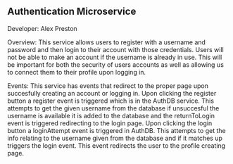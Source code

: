 ## Authentication Microservice

Developer: Alex Preston 

Overview:
This service allows users to register with a username and password and then login to their account with those credentials. Users will not be able to make an account if the username is already in use. This will be important for both the security of users accounts as well as allowing us to connect them to their profile upon logging in.

Events:
This service has events that redirect to the proper page upon succesfully creating an account or logging in. Upon clicking the register button a register event is triggered which is in the AuthDB service. This attempts to get the given username from the database if unsuccesful the username is available it is added to the database and the returnToLogin event is triggered redirecting to the login page. Upon clicking the login button a loginAttempt event is triggered in AuthDB. This attempts to get the info relating to the username given from the database and if it matches up triggers the login event. This event redirects the user to the profile creating page. 
